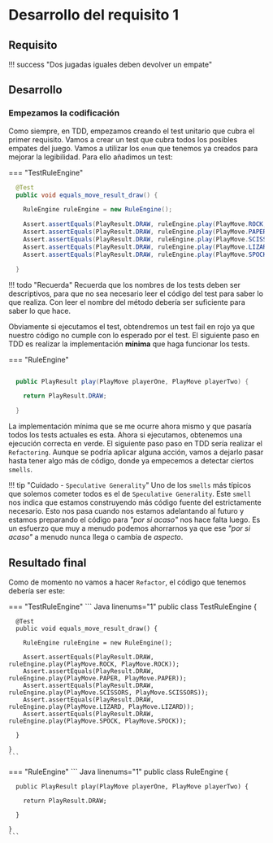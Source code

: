 # Desarrollo del requisito 1

## Requisito

!!! success "Dos jugadas iguales deben devolver un empate"

## Desarrollo

### Empezamos la codificación

Como siempre, en TDD, empezamos creando el test unitario que cubra el primer requisito. Vamos a crear un test que cubra todos los posibles empates del juego. Vamos a utilizar los `enum` que tenemos ya creados para mejorar la legibilidad. Para ello añadimos un test:

=== "TestRuleEngine"
``` Java linenums="1"
  @Test
  public void equals_move_result_draw() {

    RuleEngine ruleEngine = new RuleEngine();

    Assert.assertEquals(PlayResult.DRAW, ruleEngine.play(PlayMove.ROCK, PlayMove.ROCK));
    Assert.assertEquals(PlayResult.DRAW, ruleEngine.play(PlayMove.PAPER, PlayMove.PAPER));
    Assert.assertEquals(PlayResult.DRAW, ruleEngine.play(PlayMove.SCISSORS, PlayMove.SCISSORS));
    Assert.assertEquals(PlayResult.DRAW, ruleEngine.play(PlayMove.LIZARD, PlayMove.LIZARD));
    Assert.assertEquals(PlayResult.DRAW, ruleEngine.play(PlayMove.SPOCK, PlayMove.SPOCK));

  }
```

!!! todo "Recuerda"
    Recuerda que los nombres de los tests deben ser descriptivos, para que no sea necesario leer el código del test para saber lo que realiza. Con leer el nombre del método debería ser suficiente para saber lo que hace.

Obviamente si ejecutamos el test, obtendremos un test fail en rojo ya que nuestro código no cumple con lo esperado por el test. El siguiente paso en TDD es realizar la implementación **mínima** que haga funcionar los tests.

=== "RuleEngine"
``` Java linenums="1"

  public PlayResult play(PlayMove playerOne, PlayMove playerTwo) {

    return PlayResult.DRAW;

  }

```

La implementación mínima que se me ocurre ahora mismo y que pasaría todos los tests actuales es esta. Ahora si ejecutamos, obtenemos una ejecución correcta en verde. El siguiente paso paso en TDD sería realizar el `Refactoring`. Aunque se podría aplicar alguna acción, vamos a dejarlo pasar hasta tener algo más de código, donde ya empecemos a detectar ciertos `smells`.

!!! tip "Cuidado - `Speculative Generality`"
    Uno de los `smells` más típicos que solemos cometer todos es el de `Speculative Generality`. Este `smell` nos indica que estamos construyendo más código fuente del estrictamente necesario. Esto nos pasa cuando nos estamos adelantando al futuro y estamos preparando el código para *"por si acaso"* nos hace falta luego. Es un esfuerzo que muy a menudo podemos ahorrarnos ya que ese *"por si acaso"* a menudo nunca llega o cambia de *aspecto*.

## Resultado final

Como de momento no vamos a hacer `Refactor`, el código que tenemos debería ser este:

=== "TestRuleEngine"
    ``` Java linenums="1" 
    public class TestRuleEngine {

      @Test
      public void equals_move_result_draw() {

        RuleEngine ruleEngine = new RuleEngine();

        Assert.assertEquals(PlayResult.DRAW, ruleEngine.play(PlayMove.ROCK, PlayMove.ROCK));
        Assert.assertEquals(PlayResult.DRAW, ruleEngine.play(PlayMove.PAPER, PlayMove.PAPER));
        Assert.assertEquals(PlayResult.DRAW, ruleEngine.play(PlayMove.SCISSORS, PlayMove.SCISSORS));
        Assert.assertEquals(PlayResult.DRAW, ruleEngine.play(PlayMove.LIZARD, PlayMove.LIZARD));
        Assert.assertEquals(PlayResult.DRAW, ruleEngine.play(PlayMove.SPOCK, PlayMove.SPOCK));

      }

    }
    ```
=== "RuleEngine"
    ``` Java linenums="1" 
    public class RuleEngine {

      public PlayResult play(PlayMove playerOne, PlayMove playerTwo) {

        return PlayResult.DRAW;

      }

    }
    ```

